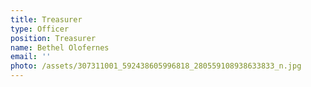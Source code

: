 ```yaml
---
title: Treasurer
type: Officer
position: Treasurer
name: Bethel Olofernes
email: ''
photo: /assets/307311001_592438605996818_280559108938633833_n.jpg
---
```


